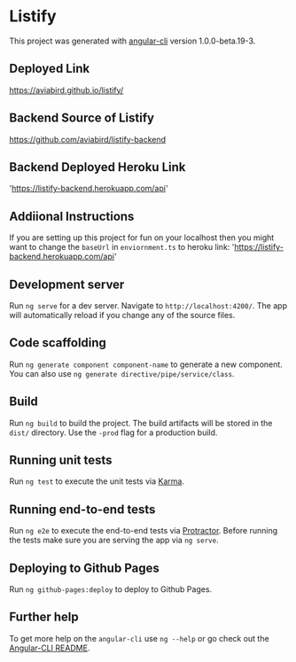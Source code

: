 # Listify

This project was generated with [angular-cli](https://github.com/angular/angular-cli) version 1.0.0-beta.19-3.

## Deployed Link

https://aviabird.github.io/listify/


## Backend Source of Listify

https://github.com/aviabird/listify-backend


## Backend Deployed Heroku Link

'https://listify-backend.herokuapp.com/api'


## Addiional Instructions

If you are setting up this project for fun on your localhost then
you might want to change the `baseUrl` in `enviornment.ts` to 
heroku link: 'https://listify-backend.herokuapp.com/api'

## Development server
Run `ng serve` for a dev server. Navigate to `http://localhost:4200/`. The app will automatically reload if you change any of the source files.

## Code scaffolding

Run `ng generate component component-name` to generate a new component. You can also use `ng generate directive/pipe/service/class`.

## Build

Run `ng build` to build the project. The build artifacts will be stored in the `dist/` directory. Use the `-prod` flag for a production build.

## Running unit tests

Run `ng test` to execute the unit tests via [Karma](https://karma-runner.github.io).

## Running end-to-end tests

Run `ng e2e` to execute the end-to-end tests via [Protractor](http://www.protractortest.org/).
Before running the tests make sure you are serving the app via `ng serve`.

## Deploying to Github Pages

Run `ng github-pages:deploy` to deploy to Github Pages.

## Further help

To get more help on the `angular-cli` use `ng --help` or go check out the [Angular-CLI README](https://github.com/angular/angular-cli/blob/master/README.md).
